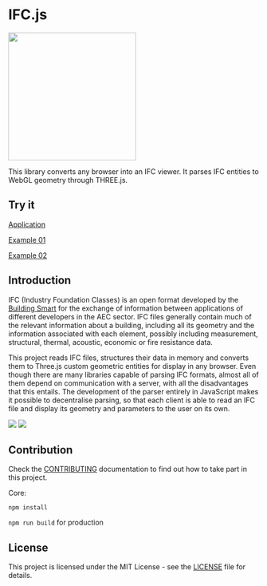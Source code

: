 # IFC.js

<a href="url"><img src="https://github.com/agviegas/IFC.js/blob/master/img/logo.jpg"  height="256" width="256" ></a>

This library converts any browser into an IFC viewer. It parses IFC entities to WebGL geometry through THREE.js.

## Try it

[Application](https://agviegas.github.io/IFC.js/)

[Example 01](https://agviegas.github.io/IFC.js/examples/01/)

[Example 02](https://agviegas.github.io/IFC.js/examples/02/)

## Introduction

IFC (Industry Foundation Classes) is an open format developed by the [Building Smart](https://www.buildingsmart.org/) for the exchange of information between applications of different developers in the AEC sector. IFC files generally contain much of the relevant information about a building, including all its geometry and the information associated with each element, possibly including measurement, structural, thermal, acoustic, economic or fire resistance data.

This project reads IFC files, structures their data in memory and converts them to Three.js custom geometric entities for display in any browser. Even though there are many libraries capable of parsing IFC formats, almost all of them depend on communication with a server, with all the disadvantages that this entails. The development of the parser entirely in JavaScript makes it possible to decentralise parsing, so that each client is able to read an IFC file and display its geometry and parameters to the user on its own.

<a href="url"><img src="https://github.com/agviegas/IFC.js/blob/master/img/20201124_screenshot.jpg"  ></a>
<a href="url"><img src="https://github.com/agviegas/IFC.js/blob/master/img/20201130_screenshot.jpg"  ></a>

## Contribution

Check the [CONTRIBUTING](https://github.com/agviegas/IFC.js/blob/master/CONTRIBUTING.md) documentation to find out how to take part in this project.

Core:

`npm install`

`npm run build` for production


## License

This project is licensed under the MIT License - see the [LICENSE](LICENSE) file for details.
